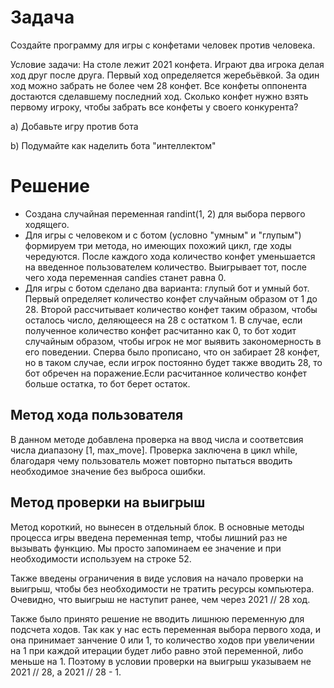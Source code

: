 # Задача
Создайте программу для игры с конфетами человек против человека.

Условие задачи: На столе лежит 2021 конфета. Играют два игрока делая ход друг после друга. Первый ход определяется жеребьёвкой. За один ход можно забрать не более чем 28 конфет. Все конфеты оппонента достаются сделавшему последний ход. Сколько конфет нужно взять первому игроку, чтобы забрать все конфеты у своего конкурента?

a) Добавьте игру против бота

b) Подумайте как наделить бота "интеллектом"

# Решение
- Создана случайная переменная randint(1, 2) для выбора первого ходящего.
- Для игры с человеком и с ботом (условно "умным" и "глупым") формируем три метода, но имеющих похожий цикл, где ходы чередуются. После каждого хода количество конфет уменьшается на введенное пользователем количество. Выигрывает тот, после чего хода переменная candies станет равна 0.
- Для игры с ботом сделано два варианта: глупый бот и умный бот. Первый определяет количество конфет случайным образом от 1 до 28. Второй рассчитывает количество конфет таким образом, чтобы осталось число, деляющееся на 28 с остатком 1. В случае, если полученное количество конфет расчитанно как 0, то бот ходит случайным образом, чтобы игрок не мог выявить закономерность в его поведении. Сперва было прописано, что он забирает 28 конфет, но в таком случае, если игрок постоянно будет также вводить 28, то бот обречен на поражение.Если расчитанное количество конфет больше остатка, то бот берет остаток.
## Метод хода пользователя
В данном методе добавлена проверка на ввод числа и соответсвия числа диапазону [1, max_move]. Проверка заключена в цикл while, благодаря чему пользователь может повторно пытаться вводить необходимое значение без выброса ошибки.

## Метод проверки на выигрыш
Метод короткий, но вынесен в отдельный блок. В основные методы процесса игры введена переменная temp, чтобы лишний раз не вызывать функцию. Мы просто запоминаем ее значение и при необходимости используем на строке 52.

Также введены ограничения в виде условия на начало проверки на выигрыш, чтобы без необходимости не тратить ресурсы компьютера. Очевидно, что выигрыш не наступит ранее, чем через 2021 // 28 ход.

Также было принято решение не вводить лишнюю переменную для подсчета ходов. Так как у нас есть переменная выбора первого хода, и она принимает занчение 0 или 1, то количество ходов при увеличении на 1 при каждой итерации будет либо равно этой переменной, либо меньше на 1. Пoэтому в условии проверки на выигрыш указываем не 2021 // 28, а 2021 // 28 - 1.
